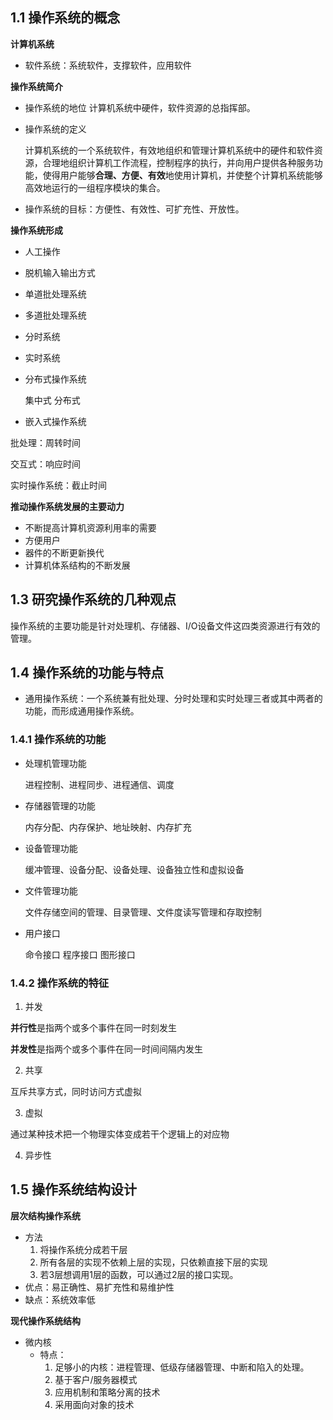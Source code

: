 ## 1.1 操作系统的概念

**计算机系统**

* 软件系统：系统软件，支撑软件，应用软件

**操作系统简介**

* 操作系统的地位 计算机系统中硬件，软件资源的总指挥部。

* 操作系统的定义

  计算机系统的一个系统软件，有效地组织和管理计算机系统中的硬件和软件资源，合理地组织计算机工作流程，控制程序的执行，并向用户提供各种服务功能，使得用户能够**合理、方便、有效**地使用计算机，并使整个计算机系统能够高效地运行的一组程序模块的集合。

* 操作系统的目标：方便性、有效性、可扩充性、开放性。

**操作系统形成**

* 人工操作

* 脱机输入输出方式

* 单道批处理系统

* 多道批处理系统

* 分时系统

* 实时系统

* 分布式操作系统

  集中式 分布式

* 嵌入式操作系统

批处理：周转时间

交互式：响应时间

实时操作系统：截止时间

**推动操作系统发展的主要动力**

- 不断提高计算机资源利用率的需要
- 方便用户
- 器件的不断更新换代
- 计算机体系结构的不断发展

## 1.3 研究操作系统的几种观点

操作系统的主要功能是针对处理机、存储器、I/O设备文件这四类资源进行有效的管理。

## 1.4 操作系统的功能与特点

* 通用操作系统：一个系统兼有批处理、分时处理和实时处理三者或其中两者的功能，而形成通用操作系统。

### 1.4.1 操作系统的功能

* 处理机管理功能

  进程控制、进程同步、进程通信、调度

* 存储器管理的功能

  内存分配、内存保护、地址映射、内存扩充

* 设备管理功能

  缓冲管理、设备分配、设备处理、设备独立性和虚拟设备

* 文件管理功能

  文件存储空间的管理、目录管理、文件度读写管理和存取控制

* 用户接口

  命令接口 程序接口 图形接口

### 1.4.2 操作系统的特征

1. 并发 

**并行性**是指两个或多个事件在同一时刻发生

**并发性**是指两个或多个事件在同一时间间隔内发生

2. 共享

互斥共享方式，同时访问方式虚拟

3. 虚拟

通过某种技术把一个物理实体变成若干个逻辑上的对应物

4. 异步性

## 1.5 操作系统结构设计

**层次结构操作系统**

* 方法
  1. 将操作系统分成若干层
  2. 所有各层的实现不依赖上层的实现，只依赖直接下层的实现
  3. 若3层想调用1层的函数，可以通过2层的接口实现。
* 优点：易正确性、易扩充性和易维护性
* 缺点：系统效率低

**现代操作系统结构**

* 微内核
  * 特点：
    1. 足够小的内核：进程管理、低级存储器管理、中断和陷入的处理。
    2. 基于客户/服务器模式
    3. 应用机制和策略分离的技术
    4. 采用面向对象的技术